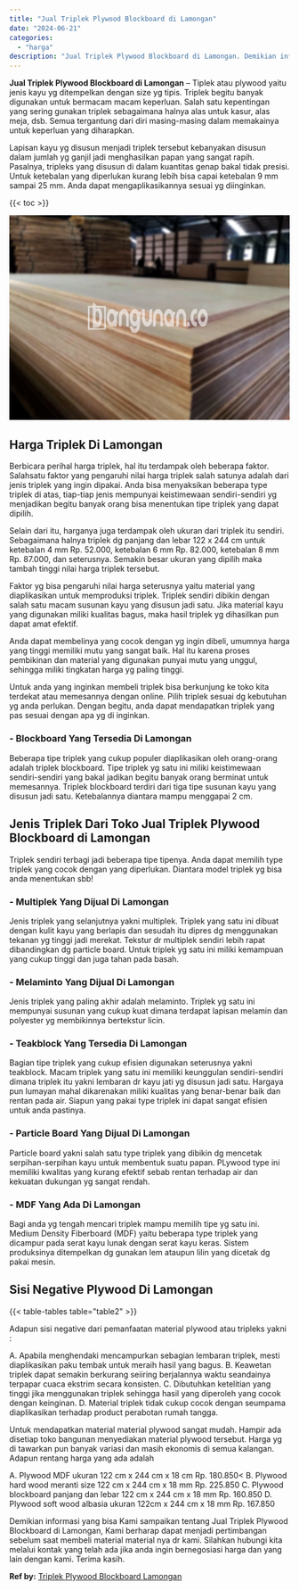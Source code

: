 ```yaml
---
title: "Jual Triplek Plywood Blockboard di Lamongan"
date: "2024-06-21"
categories: 
  - "harga"
description: "Jual Triplek Plywood Blockboard di Lamongan. Demikian informasi yang bisa Kami sampaikan tentang Jual Triplek Plywood Blockboard di Lamongan, Kami berharap d..."
---
```


**Jual Triplek Plywood Blockboard di Lamongan** – Tiplek atau plywood yaitu jenis kayu yg ditempelkan dengan size yg tipis. Triplek begitu banyak digunakan untuk bermacam macam keperluan. Salah satu kepentingan yang sering gunakan triplek sebagaimana halnya alas untuk kasur, alas meja, dsb. Semua tergantung dari diri masing-masing dalam memakainya untuk keperluan yang diharapkan.

Lapisan kayu yg disusun menjadi triplek tersebut kebanyakan disusun dalam jumlah yg ganjil jadi menghasilkan papan yang sangat rapih. Pasalnya, tripleks yang disusun di dalam kuantitas genap bakal tidak presisi. Untuk ketebalan yang diperlukan kurang lebih bisa capai ketebalan 9 mm sampai 25 mm. Anda dapat mengaplikasikannya sesuai yg diinginkan.

{{< toc >}}

![Jual Triplek Plywood Blockboard di Lamongan](/images/jual-triplek-murah-46.png)

## Harga Triplek Di Lamongan

Berbicara perihal harga triplek, hal itu terdampak oleh beberapa faktor. Salahsatu faktor yang pengaruhi nilai harga triplek salah satunya adalah dari jenis triplek yang ingin dipakai. Anda bisa menyaksikan beberapa type triplek di atas, tiap-tiap jenis mempunyai keistimewaan sendiri-sendiri yg menjadikan begitu banyak orang bisa menentukan tipe triplek yang dapat dipilih.

Selain dari itu, harganya juga terdampak oleh ukuran dari triplek itu sendiri. Sebagaimana halnya triplek dg panjang dan lebar 122 x 244 cm untuk ketebalan 4 mm Rp. 52.000, ketebalan 6 mm Rp. 82.000, ketebalan 8 mm Rp. 87.000, dan seterusnya. Semakin besar ukuran yang dipilih maka tambah tinggi nilai harga triplek tersebut.

Faktor yg bisa pengaruhi nilai harga seterusnya yaitu material yang diaplikasikan untuk memproduksi triplek. Triplek sendiri dibikin dengan salah satu macam susunan kayu yang disusun jadi satu. Jika material kayu yang digunakan miliki kualitas bagus, maka hasil triplek yg dihasilkan pun dapat amat efektif.

Anda dapat membelinya yang cocok dengan yg ingin dibeli, umumnya harga yang tinggi memiliki mutu yang sangat baik. Hal itu karena proses pembikinan dan material yang digunakan punyai mutu yang unggul, sehingga miliki tingkatan harga yg paling tinggi.

Untuk anda yang inginkan membeli triplek bisa berkunjung ke toko kita terdekat atau memesannya dengan online. Pilih triplek sesuai dg kebutuhan yg anda perlukan. Dengan begitu, anda dapat mendapatkan triplek yang pas sesuai dengan apa yg di inginkan.

### \- Blockboard Yang Tersedia Di Lamongan

Beberapa tipe triplek yang cukup populer diaplikasikan oleh orang-orang adalah triplek blockboard. Tipe triplek yg satu ini miliki keistimewaan sendiri-sendiri yang bakal jadikan begitu banyak orang berminat untuk memesannya. Triplek blockboard terdiri dari tiga tipe susunan kayu yang disusun jadi satu. Ketebalannya diantara mampu menggapai 2 cm.

## Jenis Triplek Dari Toko Jual Triplek Plywood Blockboard di Lamongan

Triplek sendiri terbagi jadi beberapa tipe tipenya. Anda dapat memilih type triplek yang cocok dengan yang diperlukan. Diantara model triplek yg bisa anda menentukan sbb!

### \- Multiplek Yang Dijual Di Lamongan

Jenis triplek yang selanjutnya yakni multiplek. Triplek yang satu ini dibuat dengan kulit kayu yang berlapis dan sesudah itu dipres dg menggunakan tekanan yg tinggi jadi merekat. Tekstur dr multiplek sendiri lebih rapat dibandingkan dg particle board. Untuk triplek yg satu ini miliki kemampuan yang cukup tinggi dan juga tahan pada basah.

### \- Melaminto Yang Dijual Di Lamongan

Jenis triplek yang paling akhir adalah melaminto. Triplek yg satu ini mempunyai susunan yang cukup kuat dimana terdapat lapisan melamin dan polyester yg membikinnya bertekstur licin.

### \- Teakblock Yang Tersedia Di Lamongan

Bagian tipe triplek yang cukup efisien digunakan seterusnya yakni teakblock. Macam triplek yang satu ini memiliki keunggulan sendiri-sendiri dimana triplek itu yakni lembaran dr kayu jati yg disusun jadi satu. Hargaya pun lumayan mahal dikarenakan miliki kualitas yang benar-benar baik dan rentan pada air. Siapun yang pakai type triplek ini dapat sangat efisien untuk anda pastinya.

### \- Particle Board Yang Dijual Di Lamongan

Particle board yakni salah satu type triplek yang dibikin dg mencetak serpihan-serpihan kayu untuk membentuk suatu papan. PLywood type ini memiliki kwalitas yang kurang efektif sebab rentan terhadap air dan kekuatan dukungan yg sangat rendah.

### \- MDF Yang Ada Di Lamongan

Bagi anda yg tengah mencari triplek mampu memilih tipe yg satu ini. Medium Density Fiberboard (MDF) yaitu beberapa type triplek yang dicampur pada serat kayu lunak dengan serat kayu keras. Sistem produksinya ditempelkan dg gunakan lem ataupun lilin yang dicetak dg pakai mesin.

## Sisi Negative Plywood Di Lamongan

{{< table-tables table="table2" >}}

Adapun sisi negative dari pemanfaatan material plywood atau tripleks yakni :

A. Apabila menghendaki mencampurkan sebagian lembaran triplek, mesti diaplikasikan paku tembak untuk meraih hasil yang bagus. B. Keawetan triplek dapat semakin berkurang seiiring berjalannya waktu seandainya terpapar cuaca ekstrim secara konsisten. C. Dibutuhkan ketelitian yang tinggi jika menggunakan triplek sehingga hasil yang diperoleh yang cocok dengan keinginan. D. Material triplek tidak cukup cocok dengan seumpama diaplikasikan terhadap product perabotan rumah tangga.

Untuk mendapatkan material material plywood sangat mudah. Hampir ada disetiap toko bangunan menyediakan material plywood tersebut. Harga yg di tawarkan pun banyak variasi dan masih ekonomis di semua kalangan. Adapun rentang harga yang ada adalah

A. Plywood MDF ukuran 122 cm x 244 cm x 18 cm Rp. 180.850< B. Plywood hard wood meranti size 122 cm x 244 cm x 18 mm Rp. 225.850 C. Plywood blockboard panjang dan lebar 122 cm x 244 cm x 18 mm Rp. 160.850 D. Plywood soft wood albasia ukuran 122cm x 244 cm x 18 mm Rp. 167.850

Demikian informasi yang bisa Kami sampaikan tentang Jual Triplek Plywood Blockboard di Lamongan, Kami berharap dapat menjadi pertimbangan sebelum saat membeli material material nya dr kami. Silahkan hubungi kita melalui kontak yang telah ada jika anda ingin bernegosiasi harga dan yang lain dengan kami. Terima kasih.

**Ref by:** [Triplek Plywood Blockboard Lamongan](https://id.wikipedia.org/wiki/Triplek)
